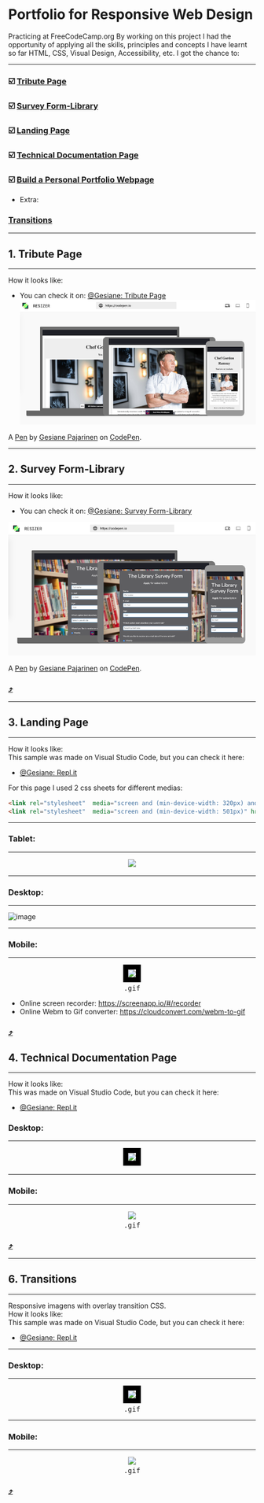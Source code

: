 # Portfolio for Responsive Web Design    
Practicing at FreeCodeCamp.org
By working on this project I had the opportunity of applying all the skills, principles and concepts I have learnt so far HTML, CSS, Visual Design, Accessibility, etc.
I got the chance to:

***

### :ballot_box_with_check: [Tribute Page](#1-tribute-page)  
### :ballot_box_with_check: [Survey Form-Library](#2-survey-form-library)  
### :ballot_box_with_check: [Landing Page](#3-landing-page) 
### :ballot_box_with_check: [Technical Documentation Page](#4-technical-documentation-page)
### :ballot_box_with_check: [Build a Personal Portfolio Webpage](https://gepajarinen.github.io/Portfolio/)


- Extra:   
### [Transitions](#6-transitions)   
---


## 1. Tribute Page 
------------------
How it looks like:   
- You can check it on: [@Gesiane: Tribute Page](https://codepen.io/Gesiane/full/povYbYw)   
![image](https://github.com/GePajarinen/FCC-ResponsiveWebDesign/blob/master/Build%20a%20Tribute%20Page/tribute.png?raw=true)   

A [Pen](https://codepen.io/Gesiane/pen/povYbYw) by [Gesiane Pajarinen](https://codepen.io/Gesiane) on [CodePen](https://codepen.io).


***

## 2. Survey Form-Library
------------------------
How it looks like:   
- You can check it on: [@Gesiane: Survey Form-Library](https://codepen.io/Gesiane/full/OJPevNz)   
 
 ![image](https://github.com/GePajarinen/FCC-ResponsiveWebDesign/blob/master/Build%20a%20Survey%20Form/Survey%20Form.png?raw=true)

A [Pen](https://codepen.io/Gesiane/pen/OJPevNz) by [Gesiane Pajarinen](https://codepen.io/Gesiane) on [CodePen](https://codepen.io).

### [:arrow_heading_up:](#portfolio-for-responsive-web-design)   


***

## 3. Landing Page
------------------------
How it looks like:   
This sample was made on Visual Studio Code, but you can check it here:   
- [@Gesiane: Repl.it](https://candies--gesiane.repl.co/)   

For this page I used 2 css sheets for different medias:  

```html
<link rel="stylesheet"  media="screen and (min-device-width: 320px) and (max-device-width: 500px)" href="styleMobile.css" />   
<link rel="stylesheet"  media="screen and (min-device-width: 501px)" href="styleMain.css" /> 
```

---
### Tablet:   
---   
<p align="center">
  <img src="https://github.com/GePajarinen/Responsive-Web-Design/blob/master/Build%20a%20Product%20Landing%20Page/pics/pad%20copy.png?raw=true">
</p>   

---   

### Desktop:   
---   
![image](https://github.com/GePajarinen/Responsive-Web-Design/blob/master/Build%20a%20Product%20Landing%20Page/pics/desktop.gif?raw=true)  

---   

### Mobile:   
---   
<p align="center">
 <kbd>
  <img src="https://github.com/GePajarinen/Responsive-Web-Design/blob/master/Build%20a%20Product%20Landing%20Page/pics/phone.gif?raw=true" style="border: 10px solid black">   
  <br>.gif
 </kbd>
</p>

- Online screen recorder: https://screenapp.io/#/recorder
- Online Webm to Gif converter: https://cloudconvert.com/webm-to-gif

### [:arrow_heading_up:](#portfolio-for-responsive-web-design)


## 4. Technical Documentation Page
------------------------
How it looks like:   
This was made on Visual Studio Code, but you can check it here:   
- [@Gesiane: Repl.it](https://technical-documentation.gesiane.repl.co/) 

### Desktop:   
---  
<p align="center">
 <kbd>
  <img src="https://github.com/GePajarinen/Responsive-Web-Design/blob/master/Build%20a%20Technical%20Documentation%20Page/deskt.png?raw=true" style="border: 10px solid black" "width:100px">   
 </kbd>
</p>

---   

### Mobile:   
---  

<p align="center">
 <kbd>
  <img src="https://github.com/GePajarinen/Responsive-Web-Design/blob/master/Build%20a%20Technical%20Documentation%20Page/mobile.gif?raw=true" style="border: 10px solid black,  width:50px">   
  <br>.gif
 </kbd>
</p>


### [:arrow_heading_up:](#portfolio-for-responsive-web-design)  


***

## 6. Transitions   
------------------------  

Responsive imagens with overlay transition CSS.   
How it looks like:   
This sample was made on Visual Studio Code, but you can check it here:   
- [@Gesiane: Repl.it](https://codepen.io/Gesiane/full/QWyKzqJ)   
---   
### Desktop:   
---  
<p align="center">
 <kbd>
  <img src="https://github.com/GePajarinen/Responsive-Web-Design/blob/master/Transition/video-laptop.gif?raw=true" style="border: 10px solid black" "width:100px">   
  <br>.gif
 </kbd>
</p>

---   

### Mobile:   
---  

<p align="center">
 <kbd>
  <img src="https://github.com/GePajarinen/Responsive-Web-Design/blob/master/Transition/video-mobile.gif?raw=true" style="border: 10px solid black,  width:50px">   
  <br>.gif
 </kbd>
</p>


### [:arrow_heading_up:](#portfolio-for-responsive-web-design)   
